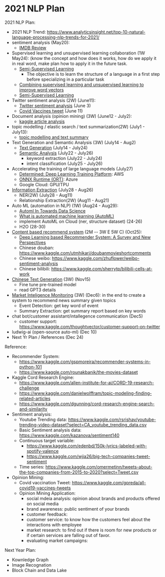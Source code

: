 # 2021 NLP Plan


2021 NLP Plan:
- 2021 NLP Trend: https://www.analyticsinsight.net/top-10-natural-language-processing-nlp-trends-for-2021/
- sentiment analysis (May20): 
  - [IMDB Review](https://github.com/jinfeijoy/NLP/tree/main/kaggle_IMDB_Review) 
- Supervised learning and unsupervised learning collaboration (1W May24): (know the concept and how does it works, how do we apply it in real word, make plan how to apply it in the future task.
  - [Semi-Supervised Learning](https://www.statworx.com/at/blog/5-types-of-machine-learning-algorithms-with-use-cases/#h-4-semi-supervised-learning)
      - The objective is to learn the structure of a language in a first step before specializing in a particular task
  - [Combining supervised learning and unsupervised learning to improve word vectors](https://towardsdatascience.com/combining-supervised-learning-and-unsupervised-learning-to-improve-word-vectors-d4dea84ec36b)
  - [Semi-Supervised Learning](https://algorithmia.com/blog/semi-supervised-learning)
- Twitter sentiment analysis (2W) (June11): 
  - [Twitter sentiment analysis](https://github.com/jinfeijoy/NLP/tree/main/kaggle_Twitter_sentiment) (June 3)
  - [Covid Vaccines tweet](https://github.com/jinfeijoy/NLP/tree/main/kaggle_Covid19_vaccine_Twitter) (June 11)
- Document analysis (opinion mining) (3W) (June12 - July2): 
  - [kaggle article analysis](https://github.com/jinfeijoy/NLP/tree/main/kaggle_article_analysis)
- topic modelling / elastic search / text summarization(2W) (July1 - July13):
  - [topic modelling and text summary](https://github.com/jinfeijoy/NLP/tree/main/topic_modelling_text_summary) 
- Text Generation and Semantic Analysis (3W) (July14 - Aug2)
  - [Text Generation](https://github.com/jinfeijoy/NLP/tree/main/text_generation) (July14 - July24)
  - [Semantic Analysis](https://github.com/jinfeijoy/NLP/tree/main/semantic_analysis) (July22 - July26)
    - keyword extraction (July22 - July24)
    - intent classification (July25 - July26)
- Accelerating the training of large language models (July27)
  - [Determined: Deep Learning Training Platform](https://www.determined.ai/blog/faster-nlp-with-deep-learning-distributed-training): AWS
  - [ONNX Runtime (ORT)](https://www.onnxruntime.ai/): Azure
  - Google Cloud: GPU/TPU
- [Information Extraction](https://github.com/jinfeijoy/NLP/tree/main/information_extraction) (July28 - Aug26)
  - NER(2W) (July28 - Aug11)
  - Relationship Extraction(2W) (Aug11 - Aug21)
- Auto ML (automation in NLP) (1W) (Aug24 - Aug29): 
  - [Automl In Towards Data Science](https://towardsdatascience.com/tagged/automl)
  - [What is automated machine learning (AutoML)](https://docs.microsoft.com/en-us/azure/machine-learning/concept-automated-ml) 
  - implement AutoML on Cloud (ner, structure dataset) (24-26)
  - H2O (28-30)
- [Content based recommend system](https://github.com/jinfeijoy/NLP/tree/main/recomend_system) (2M -- 3W E 5W C) (Oct25):
  - [Deep Learning based Recommender System: A Survey and New Perspectives](https://arxiv.org/pdf/1707.07435.pdf)
  - Chinese douban: https://www.kaggle.com/utmhikari/doubanmovieshortcomments
  - Chinese weibo: https://www.kaggle.com/zhuflower/weibo-sentiment-analysis
  - Chinese bilibili: https://www.kaggle.com/sherrytp/bilibili-cells-at-work
- [Chinese Text Generation](https://github.com/jinfeijoy/NLP/tree/main/chinese_text_generation) (3W) (Nov15)
  - Fine tune pre-trained model
  - read GPT3 details 
- [Market Inteligence Monitoring](https://github.com/jinfeijoy/NLP/tree/main/market_inteligence_monitoring) (3W) (Dec6): in the end to create a system to recommend news summary given topics
  - Event Detection: get key word of event
  - Summary Extraction: get summary report based on key words
- chat bot/customer assistant/intallegence communication (Dec5)
  - customer support: https://www.kaggle.com/thoughtvector/customer-support-on-twitter
- ludwig-ai (open-source auto-ml) (Dec 10)
- Next Yr Plan / References (Dec 24)

Reference:
- Recommender System: 
  - https://www.kaggle.com/gspmoreira/recommender-systems-in-python-101
  - https://www.kaggle.com/rounakbanik/the-movies-dataset
- Kaggle Cord Research Engine:
  - https://www.kaggle.com/allen-institute-for-ai/CORD-19-research-challenge
  - https://www.kaggle.com/danielwolffram/topic-modeling-finding-related-articles
  - https://www.kaggle.com/dgunning/cord-research-engine-search-and-similarity
- Sentiment analysis:
  - Youtube Trending data: https://www.kaggle.com/rsrishav/youtube-trending-video-dataset?select=CA_youtube_trending_data.csv
  - Basic Sentiment analysis data: https://www.kaggle.com/kazanova/sentiment140 
  - Continuous target variable: 
    - https://www.kaggle.com/edenbd/150k-lyrics-labeled-with-spotify-valence
    - https://www.kaggle.com/wjia26/big-tech-companies-tweet-sentiment
  - Time series: https://www.kaggle.com/omermetinn/tweets-about-the-top-companies-from-2015-to-2020?select=Tweet.csv
- Opinion Mining: 
  - Covid vaccination Tweet: https://www.kaggle.com/gpreda/all-covid19-vaccines-tweets
  - Opinion Mining Application:
    - social mdeia analysis: opinion about brands and products offered on social media
    - brand awareness: public sentiment of your brands
    - customer feedback: 
    - customer service: to know how the customers feel about the interactions with employee
    - market research: to find out if there is room for new products or if certain services are falling out of favor.
    - evaluating market campaigns: 


Next Year Plan:
- Kownledge Graph
- Image Recognation 
- Block Chain and Data Lake
